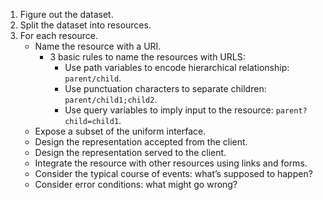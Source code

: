 
1. Figure out the dataset.
2. Split the dataset into resources.
3. For each resource.
     - Name the resource with a URI.
         - 3 basic rules to name the resources with URLS:
            - Use path variables to encode hierarchical relationship: `parent/child`.
            - Use punctuation characters to separate children: `parent/child1;child2`.
            - Use query variables to imply input to the resource: `parent?child=child1`.
     - Expose a subset of the uniform interface.
     - Design the representation accepted from the client.
     - Design the representation served to the client.
     - Integrate the resource with other resources using links and forms.
     - Consider the typical course of events: what’s supposed to happen?
     - Consider error conditions: what might go wrong?
